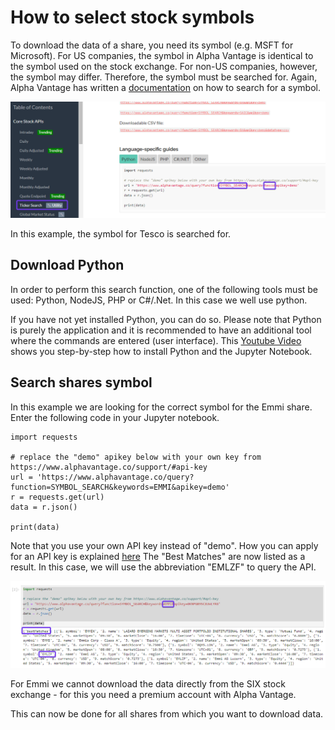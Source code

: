 # How to select stock symbols
To download the data of a share, you need its symbol (e.g. MSFT for Microsoft). For US companies, the symbol in Alpha Vantage is identical to the symbol used on the stock exchange. For non-US companies, however, the symbol may differ. Therefore, the symbol must be searched for. Again, Alpha Vantage has written a [documentation](https://www.alphavantage.co/documentation/) on how to search for a symbol.

![Alt Image Text](./Images/AV_StockSelection1.png "Search Tesco")

In this example, the symbol for Tesco is searched for.

## Download Python
In order to perform this search function, one of the following tools must be used: Python, NodeJS, PHP or C#/.Net. In this case we well use python.  

If you have not yet installed Python, you can do so. Please note that Python is purely the application and it is recommended to have an additional tool where the commands are entered (user interface). This [Youtube Video](https://www.youtube.com/watch?v=AuTkAWEa06E) shows you step-by-step how to install Python and the Jupyter Notebook.

## Search shares symbol
In this example we are looking for the correct symbol for the Emmi share. Enter the following code in your Jupyter notebook.

```
import requests

# replace the "demo" apikey below with your own key from https://www.alphavantage.co/support/#api-key
url = 'https://www.alphavantage.co/query?function=SYMBOL_SEARCH&keywords=EMMI&apikey=demo'
r = requests.get(url)
data = r.json()

print(data)
```

Note that you use your own API key instead of "demo". How you can apply for an API key is explained [here](Alpha-Vantage_Setup.md)
The "Best Matches" are now listed as a result. In this case, we will use the abbreviation "EMLZF" to query the API.

![Alt Image Text](./Images/AV_StockSelection2.png "Search EMMI")

For Emmi we cannot download the data directly from the SIX stock exchange - for this you need a premium account with Alpha Vantage.

This can now be done for all shares from which you want to download data. 
